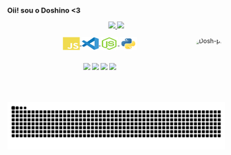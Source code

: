 ### Oii! sou o Doshino <3

<div align="center">
  <a href="https://github.com/doshino">
  <img height="180em" src="https://github-readme-stats.vercel.app/api?username=doshino&show_icons=true&theme=dark&include_all_commits=true&count_private=true"/>
  <img height="180em" src="https://github-readme-stats.vercel.app/api/top-langs/?username=doshino&layout=compact&langs_count=7&theme=dark"/>

<div style="display: inline_block"><br>
  <img align="center" alt="Dosh-Js" height="30" width="40" src="https://raw.githubusercontent.com/devicons/devicon/master/icons/javascript/javascript-plain.svg">
  <img align="center" alt="Dosh-Vscode" height="30" width="40" src="https://github.com/devicons/devicon/blob/master/icons/vscode/vscode-original.svg">
  <img align="center" alt="Dosh-Node" height="30" width="40" src="https://github.com/devicons/devicon/blob/master/icons/nodejs/nodejs-original.svg">
  <img align="center" alt="Dosh-Python" height="30" width="40" src="https://raw.githubusercontent.com/devicons/devicon/master/icons/python/python-original.svg">
  <img align="right" alt="Dosh-pic" height="150" style="border-radius:50px;" src="https://cdn.discordapp.com/attachments/919393171862085702/929494727663960114/aaa.png">
  
##
 
<div> 
  <a href="https://www.youtube.com/channel/UCXo8-lD0iGtjo9cwDZ-RWbw" target="_blank"><img src="https://img.shields.io/badge/YouTube-FF0000?style=for-the-badge&logo=youtube&logoColor=white" target="_blank"></a>
  <a href="https://www.instagram.com/doshino_12/" target="_blank"><img src="https://img.shields.io/badge/-Instagram-%23E4405F?style=for-the-badge&logo=instagram&logoColor=white" target="_blank"></a>
 	<a href="https://www.twitch.tv/doshinotv" target="_blank"><img src="https://img.shields.io/badge/Twitch-9146FF?style=for-the-badge&logo=twitch&logoColor=white" target="_blank"></a>
 <a href="https://discord.gg/swnFUfJfdS" target="_blank"><img src="https://img.shields.io/badge/Discord-7289DA?style=for-the-badge&logo=discord&logoColor=white" target="_blank"></a> 
 
  ![Snake animation](https://github.com/doshino/doshino/blob/output/github-contribution-grid-snake.svg)
 
</div>
